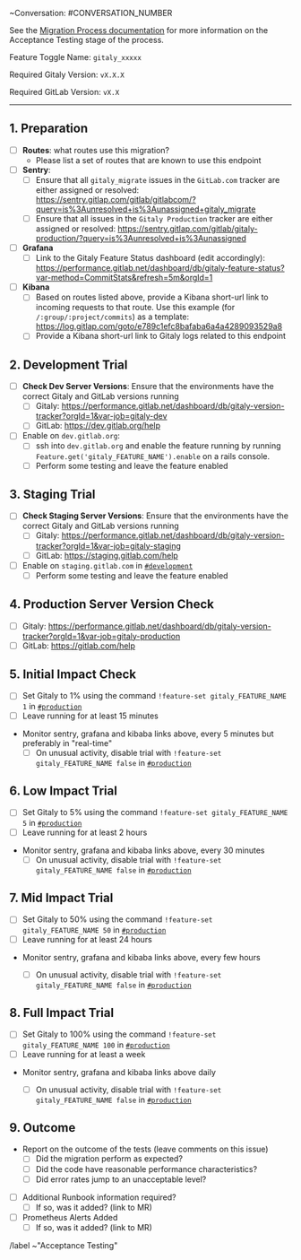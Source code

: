 ~Conversation: #CONVERSATION_NUMBER

See the [Migration Process documentation](https://gitlab.com/gitlab-org/gitaly/blob/master/doc/MIGRATION_PROCESS.md#acceptance-testing-acceptance-testing)
for more information on the Acceptance Testing stage of the process.

Feature Toggle Name: `gitaly_xxxxx`

Required Gitaly Version: `vX.X.X`

Required GitLab Version: `vX.X`

--------------------------------------------------------------------------------

## 1. Preparation

- [ ] **Routes**: what routes use this migration?
  - Please list a set of routes that are known to use this endpoint
- [ ] **Sentry**:
  - [ ] Ensure that all `gitaly_migrate` issues in the `GitLab.com` tracker are either assigned or resolved: https://sentry.gitlap.com/gitlab/gitlabcom/?query=is%3Aunresolved+is%3Aunassigned+gitaly_migrate
  - [ ] Ensure that all issues in the `Gitaly Production` tracker are either assigned or resolved: https://sentry.gitlap.com/gitlab/gitaly-production/?query=is%3Aunresolved+is%3Aunassigned
- [ ] **Grafana**
  - [ ] Link to the Gitaly Feature Status dashboard (edit accordingly): https://performance.gitlab.net/dashboard/db/gitaly-feature-status?var-method=CommitStats&refresh=5m&orgId=1
- [ ] **Kibana**
  - [ ] Based on routes listed above, provide a Kibana short-url link to incoming requests to that route. Use this example (for `/:group/:project/commits`) as a template: https://log.gitlap.com/goto/e789c1efc8bafaba6a4a4289093529a8
  - [ ] Provide a Kibana short-url link to Gitaly logs related to this endpoint

## 2. Development Trial

- [ ] **Check Dev Server Versions**: Ensure that the environments have the correct Gitaly and GitLab versions running
  - [ ] Gitaly: https://performance.gitlab.net/dashboard/db/gitaly-version-tracker?orgId=1&var-job=gitaly-dev
  - [ ] GitLab: https://dev.gitlab.org/help

- [ ] Enable on `dev.gitlab.org`:
  - [ ] ssh into `dev.gitlab.org` and enable the feature running by running `Feature.get('gitaly_FEATURE_NAME').enable` on a rails console.
  - [ ] Perform some testing and leave the feature enabled

## 3. Staging Trial

- [ ] **Check Staging Server Versions**: Ensure that the environments have the correct Gitaly and GitLab versions running
  - [ ] Gitaly: https://performance.gitlab.net/dashboard/db/gitaly-version-tracker?orgId=1&var-job=gitaly-staging
  - [ ] GitLab: https://staging.gitlab.com/help

- [ ] Enable on `staging.gitlab.com` in [`#development`](https://gitlab.slack.com/messages/C02PF508L/)
  - [ ] Perform some testing and leave the feature enabled

## 4. Production Server Version Check

- [ ] Gitaly: https://performance.gitlab.net/dashboard/db/gitaly-version-tracker?orgId=1&var-job=gitaly-production
- [ ] GitLab: https://gitlab.com/help

## 5. Initial Impact Check

- [ ] Set Gitaly to 1% using the command `!feature-set gitaly_FEATURE_NAME 1` in [`#production`](https://gitlab.slack.com/messages/C101F3796/)
- [ ] Leave running for at least 15 minutes
- Monitor sentry, grafana and kibaba links above, every 5 minutes but preferably in "real-time"
  - [ ] On unusual activity, disable trial with `!feature-set gitaly_FEATURE_NAME false` in [`#production`](https://gitlab.slack.com/messages/C101F3796/)

## 6. Low Impact Trial

- [ ] Set Gitaly to 5% using the command `!feature-set gitaly_FEATURE_NAME 5` in [`#production`](https://gitlab.slack.com/messages/C101F3796/)
- [ ] Leave running for at least 2 hours
- Monitor sentry, grafana and kibaba links above, every 30 minutes
  - [ ] On unusual activity, disable trial with `!feature-set gitaly_FEATURE_NAME false` in [`#production`](https://gitlab.slack.com/messages/C101F3796/)

## 7. Mid Impact Trial

- [ ] Set Gitaly to 50% using the command `!feature-set gitaly_FEATURE_NAME 50` in [`#production`](https://gitlab.slack.com/messages/C101F3796/)
- [ ] Leave running for at least 24 hours
- Monitor sentry, grafana and kibaba links above, every few hours
  - [ ] On unusual activity, disable trial with `!feature-set gitaly_FEATURE_NAME false` in [`#production`](https://gitlab.slack.com/messages/C101F3796/)


## 8. Full Impact Trial

- [ ] Set Gitaly to 100% using the command `!feature-set gitaly_FEATURE_NAME 100` in [`#production`](https://gitlab.slack.com/messages/C101F3796/)
- [ ] Leave running for at least a week
- Monitor sentry, grafana and kibaba links above daily
  - [ ] On unusual activity, disable trial with `!feature-set gitaly_FEATURE_NAME false` in [`#production`](https://gitlab.slack.com/messages/C101F3796/)


## 9. Outcome

  - Report on the outcome of the tests (leave comments on this issue)
    - [ ] Did the migration perform as expected?
    - [ ] Did the code have reasonable performance characteristics?
    - [ ] Did error rates jump to an unacceptable level?

  - [ ] Additional Runbook information required?
    - [ ] If so, was it added? (link to MR)
  - [ ] Prometheus Alerts Added
    - [ ] If so, was it added? (link to MR)

/label ~"Acceptance Testing"
